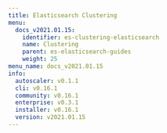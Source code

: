 ```yaml
---
title: Elasticsearch Clustering
menu:
  docs_v2021.01.15:
    identifier: es-clustering-elasticsearch
    name: Clustering
    parent: es-elasticsearch-guides
    weight: 25
menu_name: docs_v2021.01.15
info:
  autoscaler: v0.1.1
  cli: v0.16.1
  community: v0.16.1
  enterprise: v0.3.1
  installer: v0.16.1
  version: v2021.01.15
---
```


